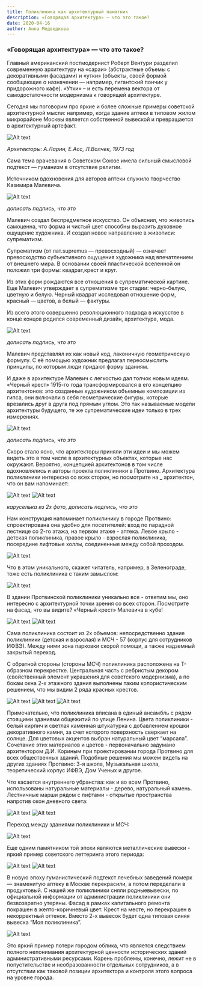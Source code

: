 ```yaml
---
title: Поликлиника как архитектурный памятник
description: «Говорящая архитектура» — что это такое?
date: 2020-04-16
author: Анна Медведкова
---
```


### «Говорящая архитектура» — что это такое?

Главный американский постмодернист Роберт Вентури разделил современную архитектуру на «сараи» (абстрактные объемы с декоративными фасадами) и «утки» (объекты, своей формой сообщающие о назначении — например, гигантский пончик у придорожного кафе). «Утки» – и есть перемена вектора от самодостаточности модернизма к говорящей архитектуре.

Сегодня мы поговорим про яркие и более сложные примеры советской архитектурной мысли: например, когда здание аптеки в типовом жилом микрорайоне Москвы является собственной вывеской и превращается в архитектурный артефакт.

![Alt text](/images/posts/poly/image9.png)

_Архитекторы: А.Ларин, Е.Асс, Л.Волчек, 1973 год_

Сама тема врачевания в Советском Союзе имела сильный смысловой подтекст — гуманизм в отсутствие религии.

Источником вдохновения для авторов аптеки служило творчество Казимира Малевича.

![Alt text](/images/posts/poly/image16.png)

_дописать подпись, что это_

Малевич создал беспредметное искусство. Он объяснил, что живопись самоценна, что форма и чистый цвет способны выразить духовное ощущение художника. И создал новое направление в живописи: супрематизм.

Супрематизм (от лат.supremus — превосходный) — означает превосходство субъективного ощущения художника над впечатлением от внешнего мира. В основании своей пластической вселенной он положил три формы: квадрат,крест и круг.

Из этих форм рождаются все отношения в супрематической картине. Еще Малевич утверждает в супрематизме три стадии: черно-белую, цветную и белую. Черный квадрат исследовал отношение форм, красный — цветов, а белый — фактуры.

Из всего этого совершенно революционного подхода в искусстве в конце концов родился современный дизайн, архитектура, мода.

![Alt text](/images/posts/poly/image8.png)

_дописать подпись, что это_

Малевич представлял их как новый код, лаконичную геометрическую формулу. С её помощью художник предлагал переосмыслить принципы, по которым люди придают форму зданиям.

И даже в архитектуре Малевич с легкостью дал толчок новым идеям. «Черный крест» 1915-го года трансформировался в его концепцию архитектонов: это созданные художником объемные композиции из гипса, они включали в себя геометрические фигуры, которые врезались друг в друга под прямым углом. Это так называемые модели архитектуры будущего, те же супрематические идеи только в трех измерениях.

![Alt text](/images/posts/poly/image12.png)

_дописать подпись, что это_

Скоро стало ясно, что архитекторы приняли эти идеи и мы можем видеть это в том числе в архитектурных объектах, которые нас окружают.
Вероятно, концепцией архитектонов в том числе вдохновлялись и авторы проекта поликлиники в Протвино. Архитектура поликлиники интересна со всех сторон, но посмотрите на **\_** архитектон, что он вам напоминает:

![Alt text](/images/posts/poly/image19.png)
![Alt text](/images/posts/poly/image18.png)

_каруселька из 2х фото, дописать подпись, что это_

Нам конструкция напоминает поликлинику в городе Протвино: спроектирована она удобно для посетителей: вход по парадной лестнице со 2-го этажа, на первом этаже - аптека. Левое крыло - детская поликлиника, правое крыло - взрослая поликлиника, посередине лифтовые холлы, соединенные между собой проходом.

![Alt text](/images/posts/poly/image2.jpg)

Что в этом уникального, скажет читатель, например, в Зеленограде, тоже есть поликлиника с таким замыслом:

![Alt text](/images/posts/poly/image13.png)

В здании Протвинской поликлиники уникально все - ответим мы, оно интересно с архитектурной точки зрения со всех сторон. Посмотрите на фасад, что вы видите? «Черный крест» Малевича в кубе!

![Alt text](/images/posts/poly/image1.jpg)
![Alt text](/images/posts/poly/image7.png)

Сама поликлиника состоит из 2х объемов: непосредственно здание поликлиники (детская и взрослая) и МСЧ - 57 (корпус для сотрудников ИФВЭ). Между ними зона парковки скорой помощи, а также надземный закрытый переход.

С обратной стороны (стороны МСЧ) поликлиника расположена на Т-образном перекрестке. Центральная часть с ребристым декором (свойственный элемент украшения для советского модернизма), а по бокам окна 2-х этажного здания выполнены таким колористическим решением, что мы видим 2 ряда красных крестов.

![Alt text](/images/posts/poly/image11.png)
![Alt text](/images/posts/poly/image6.jpg)
![Alt text](/images/posts/poly/image5.jpg)

Примечательно, что поликлиника вписана в единый ансамбль с рядом стоящими зданиями общежитий по улице Ленина.
Цвета поликлиники - белый кирпич и светлая каменная штукатурка с добавлением крошки декоративного камня, за счет которого поверхность сверкает на солнце. Для цветовых акцентов выбран натуральный цвет “марсала”. Сочетание этих материалов и цветов - первоначально задумано архитектором Д.И. Кориным при проектировании города Протвино для всех общественных зданий. Подобные решения мы можем видеть на других зданиях Протвино: 3-я школа, Музыкальная школа, теоретический корпус ИФВЭ, Дом Ученых и другое.

Что касается внутреннего убранства: как и во всем Протвино, использованы натуральные материалы - дерево, натуральный камень. Лестничные марши рядом с лифтами - открытые пространства напротив окон дневного света:

![Alt text](/images/posts/poly/image15.jpg)
![Alt text](/images/posts/poly/image3.jpg)

Переход между зданиями поликлиники и МСЧ:

![Alt text](/images/posts/poly/image4.jpg)

Еще одним памятником той эпохи являются металлические вывески - яркий пример советского леттеринга этого периода:

![Alt text](/images/posts/poly/image10.jpg)
![Alt text](/images/posts/poly/image14.jpg)

В новую эпоху гуманистический подтекст лечебных заведений померк — знаменитую аптеку в Москве перекрасили, а потом переделали в продуктовый.
С нашей же поликлиники сняли родныевывески, по официальной информации от администрации поликлиники они безвозвратно утеряны.
Фасад в рамках капитального ремонта покрашен в желто-коричневый цвет. Крест на месте, но перекрашен в некорректный оттенок. Вместо 2-х вывесок будет одна типовая синяя вывеска “Моя поликлиника”.

![Alt text](/images/posts/poly/image17.jpg)

Это яркий пример потери городом облика, что является следствием полного непонимания архитектурной ценности исторических зданий административными ресурсами. Корень проблемы, конечно, лежит не в попустительстве и необразованности отдельных сотрудников, а в отсутствии как таковой позиции архитектора и контроля этого вопроса на уровне города.
